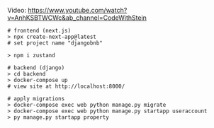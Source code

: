 Video: https://www.youtube.com/watch?v=AnhKSBTWCWc&ab_channel=CodeWithStein

```
# frontend (next.js)
> npx create-next-app@latest
# set project name "djangobnb"

> npm i zustand

# backend (django)
> cd backend
> docker-compose up
# view site at http://localhost:8000/

# apply migrations
> docker-compose exec web python manage.py migrate
> docker-compose exec web python manage.py startapp useraccount
> py manage.py startapp property
```